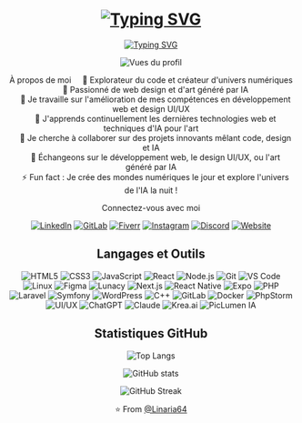 <div align="center">

<h1 align="center">
  <a href="https://git.io/typing-svg">
    <img src="https://readme-typing-svg.herokuapp.com/?font=Fira+Code&size=35&duration=3500&pause=1000&color=3DAEF7&center=true&vCenter=true&width=435&lines=Bonjour+👋;Je+suis+Dorian" alt="Typing SVG" />
  </a>
</h1>

<p align="center">
  <a href="https://git.io/typing-svg">
    <img src="https://readme-typing-svg.herokuapp.com/?font=Fira+Code&size=25&pause=1000&color=3DAEF7&center=true&vCenter=true&width=435&lines=Développeur+Web+%26+Designer;Artiste+IA+Passionné;Explorateur+du+code+numérique" alt="Typing SVG" />
  </a>
</p>

<p align="center">
  <img src="https://komarev.com/ghpvc/?username=Linaria64&label=Vues%20du%20profil&color=0e75b6&style=for-the-badge&border_radius=10" alt="Vues du profil" />
</p>
À propos de moi
&nbsp;&nbsp;&nbsp;&nbsp;🌌 Explorateur du code et créateur d'univers numériques<br>
&nbsp;&nbsp;&nbsp;&nbsp;🎨 Passionné de web design et d'art généré par IA<br>
&nbsp;&nbsp;&nbsp;&nbsp;🔭 Je travaille sur l'amélioration de mes compétences en développement web et design UI/UX<br>
&nbsp;&nbsp;&nbsp;&nbsp;🌱 J'apprends continuellement les dernières technologies web et techniques d'IA pour l'art<br>
&nbsp;&nbsp;&nbsp;&nbsp;👯 Je cherche à collaborer sur des projets innovants mêlant code, design et IA<br>
&nbsp;&nbsp;&nbsp;&nbsp;💬 Échangeons sur le développement web, le design UI/UX, ou l'art généré par IA<br>
&nbsp;&nbsp;&nbsp;&nbsp;⚡ Fun fact : Je crée des mondes numériques le jour et explore l'univers de l'IA la nuit !

Connectez-vous avec moi
<p align="center">
  <a href="https://www.linkedin.com/in/dorian-soudan-000a6b1b5/"><img src="https://img.shields.io/badge/-LinkedIn-0077B5?style=for-the-badge&logo=linkedin&logoColor=white&border_radius=10" alt="LinkedIn"/></a>
  <a href="https://gitlab.com/votre-gitlab"><img src="https://img.shields.io/badge/-GitLab-FCA121?style=for-the-badge&logo=gitlab&logoColor=white&border_radius=10" alt="GitLab"/></a>
  <a href="https://www.fiverr.com/votre-fiverr"><img src="https://img.shields.io/badge/-Fiverr-1DBF73?style=for-the-badge&logo=fiverr&logoColor=white&border_radius=10" alt="Fiverr"/></a>
  <a href="https://www.instagram.com/lin__dev?igsh=MTVyMzI2bTZydDQ4YQ%3D%3D&utm_source=qr"><img src="https://img.shields.io/badge/-Instagram-E4405F?style=for-the-badge&logo=instagram&logoColor=white&border_radius=10" alt="Instagram"/></a>
  <a href="https://discord.gg/bn2kWaYaSa"><img src="https://img.shields.io/badge/-Discord-5865F2?style=for-the-badge&logo=discord&logoColor=white&border_radius=10" alt="Discord"/></a>
  <a href="https://votre-site-web.com"><img src="https://img.shields.io/badge/-Website-000000?style=for-the-badge&logo=safari&logoColor=white&border_radius=10" alt="Website"/></a>
</p>

<h2 align="center">Langages et Outils</h2>

<p align="center">
  <img src="https://img.shields.io/badge/-HTML5-E34F26?style=for-the-badge&logo=html5&logoColor=white&border_radius=10" alt="HTML5"/>
  <img src="https://img.shields.io/badge/-CSS3-1572B6?style=for-the-badge&logo=css3&logoColor=white&border_radius=10" alt="CSS3"/>
  <img src="https://img.shields.io/badge/-JavaScript-F7DF1E?style=for-the-badge&logo=javascript&logoColor=black&border_radius=10" alt="JavaScript"/>
  <img src="https://img.shields.io/badge/-React-61DAFB?style=for-the-badge&logo=react&logoColor=black&border_radius=10" alt="React"/>
  <img src="https://img.shields.io/badge/-Node.js-339933?style=for-the-badge&logo=node.js&logoColor=white&border_radius=10" alt="Node.js"/>
  <img src="https://img.shields.io/badge/-Git-F05032?style=for-the-badge&logo=git&logoColor=white&border_radius=10" alt="Git"/>
  <img src="https://img.shields.io/badge/-VS%20Code-007ACC?style=for-the-badge&logo=visual-studio-code&logoColor=white&border_radius=10" alt="VS Code"/>
  <img src="https://img.shields.io/badge/-Linux-FCC624?style=for-the-badge&logo=linux&logoColor=black&border_radius=10" alt="Linux"/>
  <img src="https://img.shields.io/badge/-Figma-F24E1E?style=for-the-badge&logo=figma&logoColor=white&border_radius=10" alt="Figma"/>
  <img src="https://img.shields.io/badge/-Lunacy-0066B8?style=for-the-badge&logo=lunacy&logoColor=white&border_radius=10" alt="Lunacy"/>
  <img src="https://img.shields.io/badge/-Next.js-000000?style=for-the-badge&logo=next.js&logoColor=white&border_radius=10" alt="Next.js"/>
  <img src="https://img.shields.io/badge/-React%20Native-61DAFB?style=for-the-badge&logo=react&logoColor=black&border_radius=10" alt="React Native"/>
  <img src="https://img.shields.io/badge/-Expo-000020?style=for-the-badge&logo=expo&logoColor=white&border_radius=10" alt="Expo"/>
<img src="https://img.shields.io/badge/-PHP-777BB4?style=for-the-badge&logo=php&logoColor=white&border_radius=10" alt="PHP"/>
  <img src="https://img.shields.io/badge/-Laravel-FF2D20?style=for-the-badge&logo=laravel&logoColor=white&border_radius=10" alt="Laravel"/>
  <img src="https://img.shields.io/badge/-Symfony-000000?style=for-the-badge&logo=symfony&logoColor=white&border_radius=10" alt="Symfony"/>
  <img src="https://img.shields.io/badge/-WordPress-21759B?style=for-the-badge&logo=wordpress&logoColor=white&border_radius=10" alt="WordPress"/>
  <img src="https://img.shields.io/badge/-C++-00599C?style=for-the-badge&logo=c%2B%2B&logoColor=white&border_radius=10" alt="C++"/>
  <img src="https://img.shields.io/badge/-GitLab-FCA121?style=for-the-badge&logo=gitlab&logoColor=white&border_radius=10" alt="GitLab"/>
  <img src="https://img.shields.io/badge/-Docker-2496ED?style=for-the-badge&logo=docker&logoColor=white&border_radius=10" alt="Docker"/>
  <img src="https://img.shields.io/badge/-PhpStorm-000000?style=for-the-badge&logo=phpstorm&logoColor=white&border_radius=10" alt="PhpStorm"/>
  <img src="https://img.shields.io/badge/-UI%2FUX-FF61F6?style=for-the-badge&logo=adobe-xd&logoColor=white&border_radius=10" alt="UI/UX"/>
  <img src="https://img.shields.io/badge/-ChatGPT-412991?style=for-the-badge&logo=openai&logoColor=white&border_radius=10" alt="ChatGPT"/>
  <img src="https://img.shields.io/badge/-Claude-4B0082?style=for-the-badge&logo=anthropic&logoColor=white&border_radius=10" alt="Claude"/>
  <img src="https://img.shields.io/badge/-Krea.ai-FF6B6B?style=for-the-badge&logoColor=white&border_radius=10" alt="Krea.ai"/>
  <img src="https://img.shields.io/badge/-PicLumen%20IA-00BFFF?style=for-the-badge&logoColor=white&border_radius=10" alt="PicLumen IA"/>
</p>
<h2 align="center">Statistiques GitHub</h2>

<p align="center">
  <img src="https://github-readme-stats.vercel.app/api/top-langs?username=Linaria64&show_icons=true&locale=fr&layout=compact&theme=radical&border_radius=10" alt="Top Langs" />
</p>

<p align="center">
  <img src="https://github-readme-stats.vercel.app/api?username=Linaria64&show_icons=true&locale=fr&theme=radical&border_radius=10" alt="GitHub stats" />
</p>

<p align="center">
  <img src="https://github-readme-streak-stats.herokuapp.com/?user=Linaria64&theme=radical&border_radius=10" alt="GitHub Streak" />
</p>

<p align="center">
  ⭐️ From <a href="https://github.com/Linaria64">@Linaria64</a>
</p>

</div>
